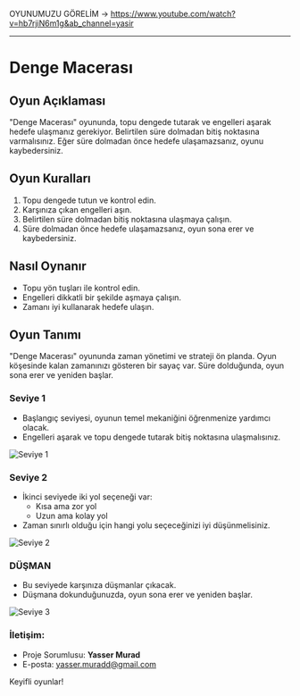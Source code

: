 OYUNUMUZU GÖRELİM ->
https://www.youtube.com/watch?v=hb7rjiN6m1g&ab_channel=yasir
_______________________________________________

# Denge Macerası

## Oyun Açıklaması

"Denge Macerası" oyununda, topu dengede tutarak ve engelleri aşarak hedefe ulaşmanız gerekiyor. Belirtilen süre dolmadan bitiş noktasına varmalısınız. Eğer süre dolmadan önce hedefe ulaşamazsanız, oyunu kaybedersiniz.

## Oyun Kuralları

1. Topu dengede tutun ve kontrol edin.
2. Karşınıza çıkan engelleri aşın.
3. Belirtilen süre dolmadan bitiş noktasına ulaşmaya çalışın.
4. Süre dolmadan önce hedefe ulaşamazsanız, oyun sona erer ve kaybedersiniz.

## Nasıl Oynanır

- Topu yön tuşları ile kontrol edin.
- Engelleri dikkatli bir şekilde aşmaya çalışın.
- Zamanı iyi kullanarak hedefe ulaşın.

## Oyun Tanımı

"Denge Macerası" oyununda zaman yönetimi ve strateji ön planda. Oyun köşesinde kalan zamanınızı gösteren bir sayaç var. Süre dolduğunda, oyun sona erer ve yeniden başlar.

### Seviye 1
- Başlangıç seviyesi, oyunun temel mekaniğini öğrenmenize yardımcı olacak.
- Engelleri aşarak ve topu dengede tutarak bitiş noktasına ulaşmalısınız.

![Seviye 1](https://github.com/Yassermurad/Dnge-maceras/assets/149067135/2a1a1a32-e3e2-42df-a55f-44dc3874da9d)

### Seviye 2
- İkinci seviyede iki yol seçeneği var:
  - Kısa ama zor yol
  - Uzun ama kolay yol
- Zaman sınırlı olduğu için hangi yolu seçeceğinizi iyi düşünmelisiniz.

![Seviye 2](https://github.com/Yassermurad/Dnge-maceras/assets/149067135/4bc46991-9526-4ea5-a8aa-586834a82d10)

### DÜŞMAN
- Bu seviyede karşınıza düşmanlar çıkacak.
- Düşmana dokunduğunuzda, oyun sona erer ve yeniden başlar.

![Seviye 3](https://github.com/Yassermurad/Dnge-maceras/assets/149067135/1186f02c-2daf-40b0-a65c-1ad52836679e)


### İletişim:
- Proje Sorumlusu: **Yasser Murad**
- E-posta: [yasser.muradd@gmail.com](mailto:yasser.muradd@gmail.com)

Keyifli oyunlar!
